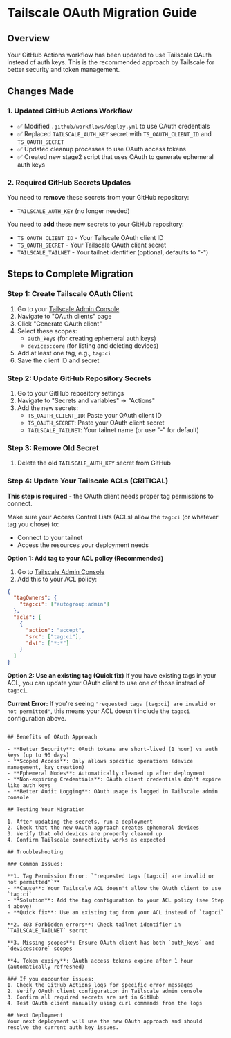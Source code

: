 # Tailscale OAuth Migration Guide

## Overview
Your GitHub Actions workflow has been updated to use Tailscale OAuth instead of auth keys. This is the recommended approach by Tailscale for better security and token management.

## Changes Made

### 1. Updated GitHub Actions Workflow
- ✅ Modified `.github/workflows/deploy.yml` to use OAuth credentials
- ✅ Replaced `TAILSCALE_AUTH_KEY` secret with `TS_OAUTH_CLIENT_ID` and `TS_OAUTH_SECRET`
- ✅ Updated cleanup processes to use OAuth access tokens
- ✅ Created new stage2 script that uses OAuth to generate ephemeral auth keys

### 2. Required GitHub Secrets Updates

You need to **remove** these secrets from your GitHub repository:
- `TAILSCALE_AUTH_KEY` (no longer needed)

You need to **add** these new secrets to your GitHub repository:
- `TS_OAUTH_CLIENT_ID` - Your Tailscale OAuth client ID
- `TS_OAUTH_SECRET` - Your Tailscale OAuth client secret
- `TAILSCALE_TAILNET` - Your tailnet identifier (optional, defaults to "-")

## Steps to Complete Migration

### Step 1: Create Tailscale OAuth Client
1. Go to your [Tailscale Admin Console](https://login.tailscale.com/admin/)
2. Navigate to "OAuth clients" page
3. Click "Generate OAuth client"
4. Select these scopes:
   - `auth_keys` (for creating ephemeral auth keys)
   - `devices:core` (for listing and deleting devices)
5. Add at least one tag, e.g., `tag:ci`
6. Save the client ID and secret

### Step 2: Update GitHub Repository Secrets
1. Go to your GitHub repository settings
2. Navigate to "Secrets and variables" → "Actions"
3. Add the new secrets:
   - `TS_OAUTH_CLIENT_ID`: Paste your OAuth client ID
   - `TS_OAUTH_SECRET`: Paste your OAuth client secret
   - `TAILSCALE_TAILNET`: Your tailnet name (or use "-" for default)

### Step 3: Remove Old Secret
1. Delete the old `TAILSCALE_AUTH_KEY` secret from GitHub

### Step 4: Update Your Tailscale ACLs (CRITICAL)
**This step is required** - the OAuth client needs proper tag permissions to connect.

Make sure your Access Control Lists (ACLs) allow the `tag:ci` (or whatever tag you chose) to:
- Connect to your tailnet
- Access the resources your deployment needs

**Option 1: Add tag to your ACL policy (Recommended)**
1. Go to [Tailscale Admin Console](https://login.tailscale.com/admin/acls)
2. Add this to your ACL policy:

```json
{
  "tagOwners": {
    "tag:ci": ["autogroup:admin"]
  },
  "acls": [
    {
      "action": "accept",
      "src": ["tag:ci"],
      "dst": ["*:*"]
    }
  ]
}
```

**Option 2: Use an existing tag (Quick fix)**
If you have existing tags in your ACL, you can update your OAuth client to use one of those instead of `tag:ci`.

**Current Error:** If you're seeing `"requested tags [tag:ci] are invalid or not permitted"`, this means your ACL doesn't include the `tag:ci` configuration above.
```

## Benefits of OAuth Approach

- **Better Security**: OAuth tokens are short-lived (1 hour) vs auth keys (up to 90 days)
- **Scoped Access**: Only allows specific operations (device management, key creation)
- **Ephemeral Nodes**: Automatically cleaned up after deployment
- **Non-expiring Credentials**: OAuth client credentials don't expire like auth keys
- **Better Audit Logging**: OAuth usage is logged in Tailscale admin console

## Testing Your Migration

1. After updating the secrets, run a deployment
2. Check that the new OAuth approach creates ephemeral devices
3. Verify that old devices are properly cleaned up
4. Confirm Tailscale connectivity works as expected

## Troubleshooting

### Common Issues:

**1. Tag Permission Error: `"requested tags [tag:ci] are invalid or not permitted"`**
- **Cause**: Your Tailscale ACL doesn't allow the OAuth client to use `tag:ci`
- **Solution**: Add the tag configuration to your ACL policy (see Step 4 above)
- **Quick fix**: Use an existing tag from your ACL instead of `tag:ci`

**2. 403 Forbidden errors**: Check tailnet identifier in `TAILSCALE_TAILNET` secret

**3. Missing scopes**: Ensure OAuth client has both `auth_keys` and `devices:core` scopes

**4. Token expiry**: OAuth access tokens expire after 1 hour (automatically refreshed)

### If you encounter issues:
1. Check the GitHub Actions logs for specific error messages
2. Verify OAuth client configuration in Tailscale admin console
3. Confirm all required secrets are set in GitHub
4. Test OAuth client manually using curl commands from the logs

## Next Deployment
Your next deployment will use the new OAuth approach and should resolve the current auth key issues.
